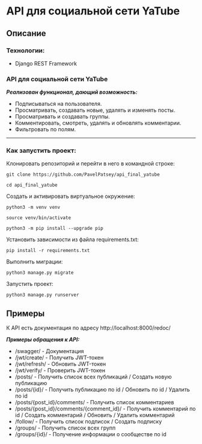 # API для социальной сети YaTube

## Описание

### Технологии:
- Django REST Framework

### API для социальной сети YaTube

**_Реализован функционал, дающий возможность:_**

- Подписываться на пользователя.
- Просматривать, создавать новые, удалять и изменять посты.
- Просматривать и создавать группы.
- Комментировать, смотреть, удалять и обновлять комментарии.
- Фильтровать по полям.

---

### Как запустить проект:

Клонировать репозиторий и перейти в него в командной строке:

```
git clone https://github.com/PavelPatsey/api_final_yatube
```

```
cd api_final_yatube
```

Cоздать и активировать виртуальное окружение:

```
python3 -m venv venv
```

```
source venv/bin/activate
```

```
python3 -m pip install --upgrade pip
```

Установить зависимости из файла requirements.txt:

```
pip install -r requirements.txt
```

Выполнить миграции:

```
python3 manage.py migrate
```

Запустить проект:

```
python3 manage.py runserver
```

## Примеры

К API есть документация по адресу http://localhost:8000/redoc/

**_Примеры обращения к API:_**

- /swagger/ - Документация
- /jwt/create/ - Получить JWT-токен
- /jwt/refresh/ - Обновить JWT-токен
- /jwt/verify/ - Проверить JWT-токен
- /posts/ - Получить список всех публикаций / Создать новую публикацию
- /posts/{id}/ - Получить публикацию по id / Обновить по id / Удалить по id
- /posts/{post_id}/comments/ - Получить список комментариев
- /posts/{post_id}/comments/{comment_id}/ - Получить комментарий по id / Создать комментарий / Обновить / Удалить комментарий
- /follow/ - Получить список подписок / Создать подписку
- /groups/ - Получить список всех групп
- /groups/{id}/ - Получение информации о сообществе по id